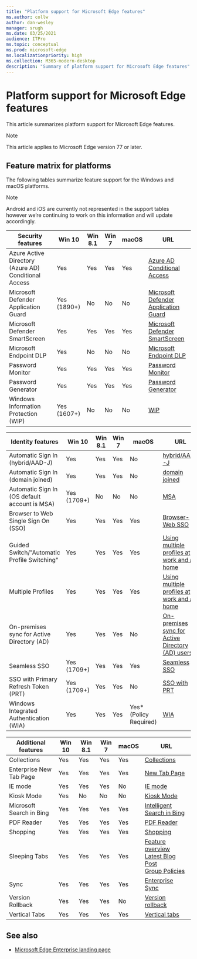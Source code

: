 ```yaml
---
title: "Platform support for Microsoft Edge features"
ms.author: collw
author: dan-wesley
manager: srugh
ms.date: 03/25/2021
audience: ITPro
ms.topic: conceptual
ms.prod: microsoft-edge
ms.localizationpriority: high
ms.collection: M365-modern-desktop
description: "Summary of platform support for Microsoft Edge features"
---
```


# Platform support for Microsoft Edge features

This article summarizes platform support for Microsoft Edge features.

> [!NOTE]
> This article applies to Microsoft Edge version 77 or later.

## Feature matrix for platforms

The following tables summarize feature support for the Windows and macOS platforms.

> [!NOTE]
> Android and iOS are currently not represented in the support tables however we’re continuing to work on this information and will update accordingly.

| Security features |Win 10|Win 8.1|Win 7|macOS|URL|
|--------|-------|--------|-----|-------|---|
|Azure Active Directory (Azure AD) Conditional Access|Yes|Yes|Yes|Yes|[Azure AD Conditional Access](https://docs.microsoft.com/deployedge/ms-edge-security-conditional-access#accessing-conditional-access-protected-resources-in-microsoft-edge)|
|Microsoft Defender Application Guard|Yes (1890+)|No|No|No|[Microsoft Defender Application Guard](https://docs.microsoft.com/deployedge/microsoft-edge-security-windows-defender-application-guard) |
|Microsoft Defender SmartScreen|Yes|Yes|Yes|Yes|[Microsoft Defender SmartScreen](https://docs.microsoft.com/deployedge/microsoft-edge-security-smartscreen) |
|Microsoft Endpoint DLP|Yes|No|No|No|[Microsoft Endpoint DLP](https://docs.microsoft.com/deployedge/microsoft-edge-security-dlp#microsoft-endpoint-data-loss-prevention-endpoint-dlp)|
|Password Monitor|Yes|Yes|Yes|Yes|[Password Monitor](https://blogs.windows.com/msedgedev/2021/01/21/edge-88-privacy/)|
|Password Generator|Yes|Yes|Yes|Yes	|[Password Generator](https://blogs.windows.com/msedgedev/2021/01/21/edge-88-privacy/)|
|Windows Information Protection (WIP)|Yes (1607+)|No|No|No|[WIP](https://docs.microsoft.com/deployedge/microsoft-edge-security-windows-information-protection#system-requirements)|


|Identity features| Win 10 | Win 8.1 | Win 7 | macOS | URL |
|--|--|--|--|--|--|
|Automatic Sign In (hybrid/AAD-J)|Yes|Yes|Yes|No|[hybrid/AAD-J](https://docs.microsoft.com/deployedge/microsoft-edge-security-identity#automatic-sign-in)|
|Automatic Sign In (domain joined)|Yes|Yes|Yes|	No|[domain joined](https://docs.microsoft.com/deployedge/microsoft-edge-security-identity#automatic-sign-in)|
|Automatic Sign In (OS default account is MSA)|Yes (1709+)|No|No|No|[MSA](https://docs.microsoft.com/deployedge/microsoft-edge-security-identity#automatic-sign-in)|
|Browser to Web Single Sign On (SSO)|Yes|Yes|Yes|Yes|[Browser-Web SSO](https://www.microsoft.com/microsoft-365/roadmap?featureid=66332)|
|Guided Switch/"Automatic Profile Switching"|Yes|Yes|Yes|Yes|[Using multiple profiles at work and at home](https://blogs.windows.com/msedgedev/2020/04/30/automatic-profile-switching/) |
|Multiple Profiles|Yes|Yes|Yes|Yes|[Using multiple profiles at work and at home](https://blogs.windows.com/msedgedev/2020/04/30/automatic-profile-switching/) |
|On-premises sync for Active Directory (AD)|Yes|Yes|Yes|No|[On-premises sync for Active Directory (AD) users](https://docs.microsoft.com/deployedge/microsoft-edge-on-premises-sync) |
|Seamless SSO|Yes (1709+)|Yes|Yes|Yes|[Seamless SSO](https://docs.microsoft.com/deployedge/microsoft-edge-security-identity#seamless-sso)|
|SSO with Primary Refresh Token (PRT)|Yes (1709+)|Yes|Yes|No|[SSO with PRT](https://docs.microsoft.com/deployedge/microsoft-edge-security-identity#sso-with-primary-refresh-token-prt)|
|Windows Integrated Authentication (WIA)|Yes|Yes|Yes|Yes* (Policy Required)|[WIA](https://docs.microsoft.com/deployedge/microsoft-edge-security-identity#windows-integrated-authentication-wia)|

|Additional features|Win 10|Win 8.1|Win 7|macOS|URL|
|--------|-------|--------|-----|-------|---|
|Collections|Yes|Yes|Yes|Yes|[Collections](https://blogs.windows.com/msedgedev/2019/12/09/improvements-collections-sync-microsoft-edge/) |
|Enterprise New Tab Page|Yes|Yes|Yes|Yes|[New Tab Page](https://blogs.windows.com/msedgedev/2020/10/29/enterprise-new-tab-page-my-feed/) |
|IE mode|Yes|Yes|Yes|No|[IE mode](https://docs.microsoft.com/deployedge/edge-ie-mode#prerequisites)|
|Kiosk Mode|Yes|No|No|No|[Kiosk Mode](https://docs.microsoft.com/deployedge/microsoft-edge-configure-kiosk-mode)|
|Microsoft Search in Bing|Yes|Yes|Yes|Yes|[Intelligent Search in Bing](https://www.microsoft.com/edge/business/intelligent-search-with-bing) |
|PDF Reader|Yes|Yes|Yes|Yes|[PDF Reader](https://docs.microsoft.com/deployedge/microsoft-edge-pdf) |
|Shopping|Yes|Yes|Yes|Yes|[Shopping](https://techcommunity.microsoft.com/t5/articles/introducing-shopping-with-microsoft-edge/m-p/1870080) |
|Sleeping Tabs|Yes|Yes|Yes|Yes|[Feature overview](https://docs.microsoft.com/deployedge/microsoft-edge-relnote-stable-channel)<br>[Latest Blog Post](https://blogs.windows.com/msedgedev/2021/03/04/edge-89-performance/)<br>[Group Policies](https://docs.microsoft.com/deployedge/microsoft-edge-policies#sleeping-tabs-settings)|
|Sync|Yes|Yes|Yes|Yes| [Enterprise Sync](https://docs.microsoft.com/deployedge/microsoft-edge-enterprise-sync) |
|Version Rollback|Yes|Yes|Yes|No|[Version rollback](https://docs.microsoft.com/deployedge/edge-learnmore-rollback) |
|Vertical Tabs|Yes|Yes|Yes|Yes|[Vertical tabs](https://techcommunity.microsoft.com/t5/articles/vertical-tabs-preview-now-available-in-the-canary-and-dev/m-p/1823751) |

## See also

- [Microsoft Edge Enterprise landing page](https://aka.ms/EdgeEnterprise)